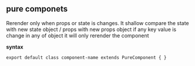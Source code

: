 ## pure componets
Rerender only when props or state is changes.
It shallow compare the state with new state object / props with new props object if any key value is change in any of object it will only rerender the component

**syntax**
```react
export default class component-name extends PureComponent { }
```
